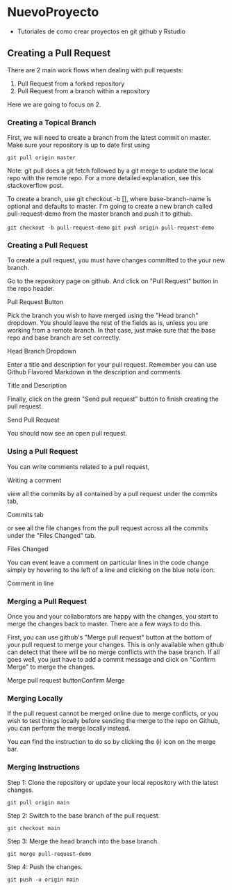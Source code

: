 # NuevoProyecto

* Tutoriales de como crear proyectos en git github y Rstudio

## Creating a Pull Request

There are 2 main work flows when dealing with pull requests:

1. Pull Request from a forked repository
2. Pull Request from a branch within a repository

Here we are going to focus on 2.

### Creating a Topical Branch

First, we will need to create a branch from the latest commit on master. Make sure your repository is up to date first using

`git pull origin master`

Note: git pull does a git fetch followed by a git merge to update the local repo with the remote repo. For a more detailed explanation, see this stackoverflow post.

To create a branch, use git checkout -b <new-branch-name> [<base-branch-name>], where base-branch-name is optional and defaults to master. I'm going to create a new branch called pull-request-demo from the master branch and push it to github.

`git checkout -b pull-request-demo`
`git push origin pull-request-demo`

### Creating a Pull Request

To create a pull request, you must have changes committed to the your new branch.

Go to the repository page on github. And click on "Pull Request" button in the repo header.

Pull Request Button

Pick the branch you wish to have merged using the "Head branch" dropdown. You should leave the rest of the fields as is, unless you are working from a remote branch. In that case, just make sure that the base repo and base branch are set correctly.

Head Branch Dropdown

Enter a title and description for your pull request. Remember you can use Github Flavored Markdown in the description and comments

Title and Description

Finally, click on the green "Send pull request" button to finish creating the pull request.

Send Pull Request

You should now see an open pull request.

### Using a Pull Request

You can write comments related to a pull request,

Writing a comment

view all the commits by all contained by a pull request under the commits tab,

Commits tab

or see all the file changes from the pull request across all the commits under the "Files Changed" tab.

Files Changed

You can event leave a comment on particular lines in the code change simply by hovering to the left of a line and clicking on the blue note icon.

Comment in line

### Merging a Pull Request

Once you and your collaborators are happy with the changes, you start to merge the changes back to master. There are a few ways to do this.

First, you can use github's "Merge pull request" button at the bottom of your pull request to merge your changes. This is only available when github can detect that there will be no merge conflicts with the base branch. If all goes well, you just have to add a commit message and click on "Confirm Merge" to merge the changes.

Merge pull request buttonConfirm Merge

### Merging Locally

If the pull request cannot be merged online due to merge conflicts, or you wish to test things locally before sending the merge to the repo on Github, you can perform the merge locally instead.

You can find the instruction to do so by clicking the (i) icon on the merge bar.

### Merging Instructions

Step 1: Clone the repository or update your local repository with the latest changes.

`git pull origin main`

Step 2: Switch to the base branch of the pull request.

`git checkout main`

Step 3: Merge the head branch into the base branch.

`git merge pull-request-demo`

Step 4: Push the changes.

`git push -u origin main`

